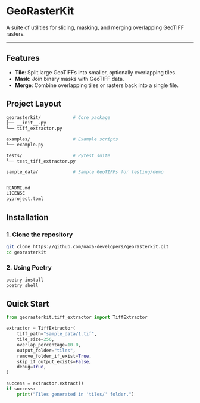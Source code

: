# GeoRasterKit

A suite of utilities for slicing, masking, and merging overlapping GeoTIFF rasters.

---

## Features

- **Tile**: Split large GeoTIFFs into smaller, optionally overlapping tiles.
- **Mask**: Join binary masks with GeoTIFF data.
- **Merge**: Combine overlapping tiles or rasters back into a single file.

## Project Layout

```bash
georasterkit/            # Core package
├── __init__.py
└── tiff_extractor.py

examples/                # Example scripts
└── example.py

tests/                   # Pytest suite
└── test_tiff_extractor.py

sample_data/             # Sample GeoTIFFs for testing/demo


README.md
LICENSE
pyproject.toml
```

## Installation

### 1. Clone the repository

```bash
git clone https://github.com/naxa-developers/georasterkit.git
cd georasterkit
```

### 2. Using Poetry

```bash
poetry install
poetry shell
```



## Quick Start

```python
from georasterkit.tiff_extractor import TiffExtractor

extractor = TiffExtractor(
    tiff_path="sample_data/1.tif",
    tile_size=256,
    overlap_percentage=10.0,
    output_folder="tiles",
    remove_folder_if_exist=True,
    skip_if_output_exists=False,
    debug=True,
)

success = extractor.extract()
if success:
    print("Tiles generated in 'tiles/' folder.")
```


